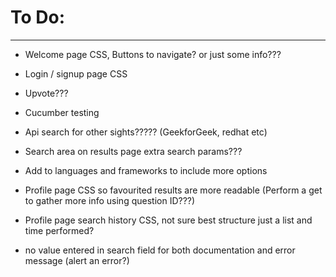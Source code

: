 # To Do:

-----------------------------------------------------------

* Welcome page CSS, Buttons to navigate? or just some info???

* Login / signup page CSS

* Upvote???

* Cucumber testing

* Api search for other sights????? (GeekforGeek, redhat etc)

* Search area on results page extra search params???

* Add to languages and frameworks to include more options

* Profile page CSS so favourited results are more readable (Perform a get to gather more info using question ID???)

* Profile page search history CSS, not sure best structure just a list and time performed?

* no value entered in search field for both documentation and error message (alert an error?)
